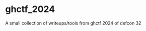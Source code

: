 # ghctf_2024

<!--
#field
CTF

#groups
Writeups

#languages
Python

#frames and libs

-->

A small collection of writeups/tools from ghctf 2024 of defcon 32
